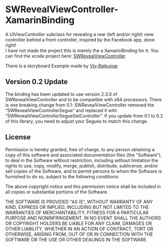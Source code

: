 SWRevealViewController-XamarinBinding
=====================================
A UIViewController subclass for revealing a rear (left and/or right) view controller behind a front controller, inspired by the Facebook app, done right!  
I have not made the project this is merely the a XamarinBinding for it. You can find the xcode project here: [SWRevealViewController](https://github.com/John-Lluch/SWRevealViewController)

There is a storyboard Example made by [Viv-Rajkumar](https://github.com/Viv-Rajkumar/)

## Version 0.2 Update

The binding has been updated to use version 2.3.0 of SWRevealViewController and to be compatible with x64 processors. There is one breaking change from 0.1: SWRevealViewController removed the “SWRevealViewControllerSegue” and replaced it with “SWRevealViewControllerSegueSetController”. If you update from 0.1 to 0.2 of this library, you need to adjust your Segues to match this change.


## License

Permission is hereby granted, free of charge, to any person obtaining a copy
of this software and associated documentation files (the "Software"), to deal
in the Software without restriction, including without limitation the rights
to use, copy, modify, merge, publish, distribute, sublicense, and/or sell
copies of the Software, and to permit persons to whom the Software is furnished
to do so, subject to the following conditions:

The above copyright notice and this permission notice shall be included in all
copies or substantial portions of the Software.

THE SOFTWARE IS PROVIDED "AS IS", WITHOUT WARRANTY OF ANY KIND, EXPRESS OR
IMPLIED, INCLUDING BUT NOT LIMITED TO THE WARRANTIES OF MERCHANTABILITY,
FITNESS FOR A PARTICULAR PURPOSE AND NONINFRINGEMENT. IN NO EVENT SHALL THE
AUTHORS OR COPYRIGHT HOLDERS BE LIABLE FOR ANY CLAIM, DAMAGES OR OTHER
LIABILITY, WHETHER IN AN ACTION OF CONTRACT, TORT OR OTHERWISE, ARISING FROM,
OUT OF OR IN CONNECTION WITH THE SOFTWARE OR THE USE OR OTHER DEALINGS IN
THE SOFTWARE.
